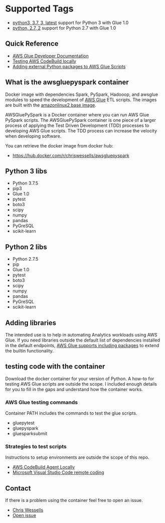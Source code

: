 # Supported Tags

* [python3, 3.7, 3, latest](https://github.com/chriswessells/awsgluepyspark/blob/master/AL2/Dockerfile) support for
Python 3 with Glue 1.0
* [python, 2.7, 2](https://github.com/chriswessells/awsgluepyspark/blob/master/AL2_2.7/Dockerfile) support for Python
2.7 with Glue 1.0

## Quick Reference

* [AWS Glue Developer Documentation](https://docs.aws.amazon.com/glue/latest/dg/what-is-glue.html)
* [Testing AWS CodeBuild locally](https://docs.aws.amazon.com/codebuild/latest/userguide/use-codebuild-agent.html)
* [Adding external Python packages to AWS Glue Scripts](https://docs.aws.amazon.com/glue/latest/dg/add-job-python.html)

## What is the awsgluepyspark container

Docker image with dependencies Spark, PySpark, Hadooop, and awsglue modules to speed the development of
[AWS Glue](https://aws.amazon.com/glue/) ETL scripts. The images are built with the
[amazonlinux2 base image](https://hub.docker.com/_/amazonlinux/).

AWSGluePySpark is a Docker container where you can run AWS Glue PySpark scripts. The AWSGluePySpark container is one
piece of a larger process of applying the Test Driven Development (TDD) processes to developing AWS Glue scripts. The
TDD process can increase the velocity when developing software.

You can retrieve the docker image from docker hub:
- https://hub.docker.com/r/chriswessells/awsgluepyspark

## Python 3 libs

* Python 3.7.5
* pip3
* Glue 1.0
* pytest
* boto3
* scipy
* numpy
* pandas
* PyGreSQL
* scikit-learn

## Python 2 libs

* Python 2.7.5
* pip
* Glue 1.0
* pytest
* boto3
* scipy
* numpy
* pandas
* PyGreSQL
* scikit-learn

## Adding libraries

The intended use is to help in automating Analytics workloads using AWS Glue. If you need libraries outside the default
list of dependencies installed in the default endpoints,
[AWS Glue supports including packages](https://docs.aws.amazon.com/glue/latest/dg/add-job-python.html) to extend the
builtin functionality.

## testing code with the container

Download the docker container for your version of Python. A how-to for testing AWS Glue scripts are outside the scope.
I included enough details for you to fill in the gaps and understand how the container works.

### AWS Glue testing commands

Container PATH includes the commands to test the glue scripts.

* gluepytest
* gluepyspark
* gluesparksubmit

### Strategies to test scripts

Instructions to setup environments are outside the scope of this repo.

* [AWS CodeBuild Agent Locally](https://docs.aws.amazon.com/codebuild/latest/userguide/use-codebuild-agent.html)
* [Microsoft Visual Studio Code remote coding](https://marketplace.visualstudio.com/items?itemName=ms-vscode-remote.remote-containers)

## Contact

If there is a problem using the container feel free to open an issue.

* [Chris Wessells](https://github.com/chriswessells)
* [Open issue](https://github.com/chriswessells/awsgluepyspark/issues)

